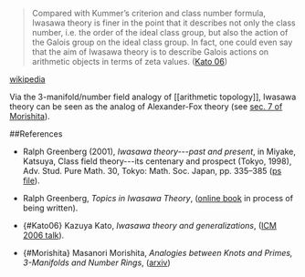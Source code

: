 >Compared with Kummer’s criterion and class number formula, Iwasawa theory is finer in the point that it describes not only the class number, i.e. the order of the ideal class group, but also the action of the Galois group on the ideal class group. In fact, one could even say that the aim of Iwasawa theory is to describe Galois actions on arithmetic objects in terms of zeta values. ([Kato 06](#Kato06))

[wikipedia](http://en.wikipedia.org/wiki/Iwasawa_theory)

Via the 3-manifold/number field analogy of [[arithmetic topology]], Iwasawa theory can be seen as the analog of Alexander-Fox theory (see [sec. 7 of Morishita](#Morishita)).

##References

* Ralph Greenberg (2001), _Iwasawa theory---past and present_, in Miyake, Katsuya, Class field theory---its centenary and prospect (Tokyo, 1998), Adv. Stud. Pure Math. 30, Tokyo: Math. Soc. Japan, pp. 335–385 ([ps file](https://www.math.washington.edu/~greenber/iwhi.ps)).

* Ralph Greenberg, _Topics in Iwasawa Theory_, ([online book](https://www.math.washington.edu/~greenber/book.pdf) in process of being written).

* {#Kato06} Kazuya Kato, _Iwasawa theory and generalizations_, ([ICM 2006 talk](http://www.icm2006.org/proceedings/Vol_I/18.pdf)).

* {#Morishita} Masanori Morishita, _Analogies between Knots and Primes, 3-Manifolds and Number Rings_, ([arxiv](http://arxiv.org/abs/0904.3399))

